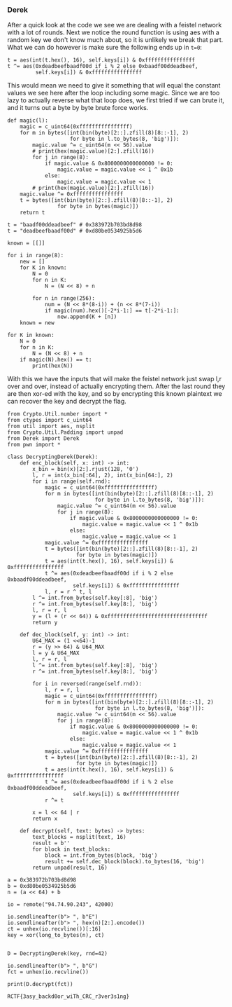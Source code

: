 ### Derek

After a quick look at the code we see we are dealing with a feistel network with a lot of rounds. Next we notice the round function is using aes with a random key we don't know much about, so it is unlikely we break that part. What we can do however is make sure the following ends up in `t=0`:
```python=
t = aes(int(t.hex(), 16), self.keys[i]) & 0xffffffffffffffff
t ^= aes(0xdeadbeefbaadf00d if i % 2 else 0xbaadf00ddeadbeef,
         self.keys[i]) & 0xffffffffffffffff
```
This would mean we need to give it something that will equal the constant values we see here after the loop including some magic. Since we are too lazy to actually reverse what that loop does, we first tried if we can brute it, and it turns out a byte by byte brute force works. 

```python=
def magic(l):
    magic = c_uint64(0xffffffffffffffff)
    for m in bytes([int(bin(byte)[2::].zfill(8)[8::-1], 2)
                    for byte in l.to_bytes(8, 'big')]):
        magic.value ^= c_uint64(m << 56).value
        # print(hex(magic.value)[2:].zfill(16))
        for j in range(8):
            if magic.value & 0x8000000000000000 != 0:
                magic.value = magic.value << 1 ^ 0x1b
            else:
                magic.value = magic.value << 1
        # print(hex(magic.value)[2:].zfill(16))
    magic.value ^= 0xffffffffffffffff
    t = bytes([int(bin(byte)[2::].zfill(8)[8::-1], 2)
                for byte in bytes(magic)])
    return t

t = "baadf00ddeadbeef" # 0x383972b703bd8d98
t = "deadbeefbaadf00d" # 0xd80be0534925b5d6

known = [[]]

for i in range(8):
    new = []
    for K in known:
        N = 0
        for n in K:
            N = (N << 8) + n

        for n in range(256):
            num = (N << 8*(8-i)) + (n << 8*(7-i))
            if magic(num).hex()[-2*i-1:] == t[-2*i-1:]:
                new.append(K + [n])
    known = new

for K in known:
    N = 0
    for n in K:
        N = (N << 8) + n
    if magic(N).hex() == t:
        print(hex(N))
```

With this we have the inputs that will make the feistel network just swap l,r over and over, instead of actually encrypting them. After the last round they are then xor-ed with the key, and so by encrypting this known plaintext we can recover the key and decrypt the flag.

```python=
from Crypto.Util.number import *
from ctypes import c_uint64
from util import aes, nsplit
from Crypto.Util.Padding import unpad
from Derek import Derek
from pwn import *

class DecryptingDerek(Derek):
    def enc_block(self, x: int) -> int:
        x_bin = bin(x)[2:].rjust(128, '0')
        l, r = int(x_bin[:64], 2), int(x_bin[64:], 2)
        for i in range(self.rnd):
            magic = c_uint64(0xffffffffffffffff)
            for m in bytes([int(bin(byte)[2::].zfill(8)[8::-1], 2)
                            for byte in l.to_bytes(8, 'big')]):
                magic.value ^= c_uint64(m << 56).value
                for j in range(8):
                    if magic.value & 0x8000000000000000 != 0:
                        magic.value = magic.value << 1 ^ 0x1b
                    else:
                        magic.value = magic.value << 1
            magic.value ^= 0xffffffffffffffff
            t = bytes([int(bin(byte)[2::].zfill(8)[8::-1], 2)
                      for byte in bytes(magic)])
            t = aes(int(t.hex(), 16), self.keys[i]) & 0xffffffffffffffff
            t ^= aes(0xdeadbeefbaadf00d if i % 2 else 0xbaadf00ddeadbeef,
                     self.keys[i]) & 0xffffffffffffffff
            l, r = r ^ t, l
        l ^= int.from_bytes(self.key[:8], 'big')
        r ^= int.from_bytes(self.key[8:], 'big')
        l, r = r, l
        y = (l + (r << 64)) & 0xffffffffffffffffffffffffffffffff
        return y

    def dec_block(self, y: int) -> int:
        U64_MAX = (1 <<64)-1
        r = (y >> 64) & U64_MAX
        l = y & U64_MAX
        l, r = r, l
        l ^= int.from_bytes(self.key[:8], 'big')
        r ^= int.from_bytes(self.key[8:], 'big')

        for i in reversed(range(self.rnd)):
            l, r = r, l
            magic = c_uint64(0xffffffffffffffff)
            for m in bytes([int(bin(byte)[2::].zfill(8)[8::-1], 2)
                            for byte in l.to_bytes(8, 'big')]):
                magic.value ^= c_uint64(m << 56).value
                for j in range(8):
                    if magic.value & 0x8000000000000000 != 0:
                        magic.value = magic.value << 1 ^ 0x1b
                    else:
                        magic.value = magic.value << 1
            magic.value ^= 0xffffffffffffffff
            t = bytes([int(bin(byte)[2::].zfill(8)[8::-1], 2)
                      for byte in bytes(magic)])
            t = aes(int(t.hex(), 16), self.keys[i]) & 0xffffffffffffffff
            t ^= aes(0xdeadbeefbaadf00d if i % 2 else 0xbaadf00ddeadbeef,
                     self.keys[i]) & 0xffffffffffffffff
            r ^= t

        x = l << 64 | r
        return x

    def decrypt(self, text: bytes) -> bytes:
        text_blocks = nsplit(text, 16)
        result = b''
        for block in text_blocks:
            block = int.from_bytes(block, 'big')
            result += self.dec_block(block).to_bytes(16, 'big')
        return unpad(result, 16)

a = 0x383972b703bd8d98
b = 0xd80be0534925b5d6
n = (a << 64) + b

io = remote("94.74.90.243", 42000)

io.sendlineafter(b"> ", b"E")
io.sendlineafter(b"> ", hex(n)[2:].encode())
ct = unhex(io.recvline())[:16]
key = xor(long_to_bytes(n), ct)


D = DecryptingDerek(key, rnd=42)

io.sendlineafter(b"> ", b"G")
fct = unhex(io.recvline())

print(D.decrypt(fct))
```

`RCTF{3asy_backd0or_wiTh_CRC_r3ver3s1ng}`